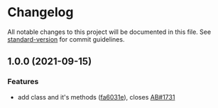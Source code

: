 # Changelog

All notable changes to this project will be documented in this file. See [standard-version](https://github.com/conventional-changelog/standard-version) for commit guidelines.

## 1.0.0 (2021-09-15)


### Features

* add class and it's methods ([fa6031e](https://github.com/fmecgroup/skripio-helper-response-emitter/commit/fa6031e914fbda99c77e566f23cde957bc60b9db)), closes [AB#1731](https://github.com/fmecgroup/AB/issues/1731)
